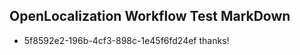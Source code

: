 ## OpenLocalization Workflow Test MarkDown
* 5f8592e2-196b-4cf3-898c-1e45f6fd24ef 
thanks!<!--HONumber=Mar16_HO4-->
